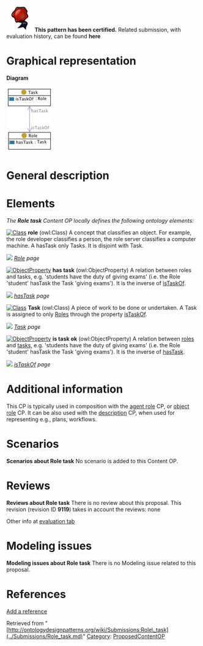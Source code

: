 [![](../images/thumb/b/b5/Certified.png/70px-Certified.png)](../Image/Certified.png.md "Certified.png") __This pattern has been certified.__
Related submission, with evaluation history, can be found __here__





#  Graphical representation


__Diagram__




[![Image:taskrole.jpg](../images/0/0c/Taskrole.jpg)](../Image/Taskrole.jpg.md "Image:taskrole.jpg")




#  General description


  




#  Elements


_The __Role task__ Content OP locally defines the following ontology elements:_




[![Class](../../images/thumb/2/27/Class.gif/20px-Class.gif)](../Image/Class.gif.md "Class") __role__ (owl:Class) A concept that classifies an object. For example, the role developer classifies a person, the role server classifies a computer machine. A hasTask only Tasks. It is disjoint with Task. 



 [![](../../../../images/thumb/8/87/ArrowRight.gif/11px-ArrowRight.gif)](../Image/ArrowRight.gif.md "ArrowRight.gif") _[Role](../Submissions/Role_task/Role.md "Submissions:Role task/Role") page_

[![ObjectProperty](../../images/thumb/c/c3/ObjectProperty.gif/20px-ObjectProperty.gif)](../Image/ObjectProperty.gif.md "ObjectProperty") __has task__ (owl:ObjectProperty) A relation between roles and tasks, e.g. 'students have the duty of giving exams' (i.e. the Role 'student' hasTask the Task 'giving exams'). It is the inverse of  [isTaskOf](../Submissions/Role_task/isTaskOf.md "Submissions:Role task/isTaskOf"). 



 [![](../../../../images/thumb/8/87/ArrowRight.gif/11px-ArrowRight.gif)](../Image/ArrowRight.gif.md "ArrowRight.gif") _[hasTask](../Submissions/Role_task/hasTask.md "Submissions:Role task/hasTask") page_

[![Class](../../images/thumb/2/27/Class.gif/20px-Class.gif)](../Image/Class.gif.md "Class") __Task__ (owl:Class) A piece of work to be done or undertaken. A Task is assigned to only  [Roles](../Submissions/Role_task/Role.md "Submissions:Role task/Role") through the property  [isTaskOf](../Submissions/Role_task/isTaskOf.md "Submissions:Role task/isTaskOf"). 



 [![](../../../../images/thumb/8/87/ArrowRight.gif/11px-ArrowRight.gif)](../Image/ArrowRight.gif.md "ArrowRight.gif") _[Task](../Submissions/Role_task/Task.md "Submissions:Role task/Task") page_

[![ObjectProperty](../../images/thumb/c/c3/ObjectProperty.gif/20px-ObjectProperty.gif)](../Image/ObjectProperty.gif.md "ObjectProperty") __is task ok__ (owl:ObjectProperty) A relation between  [roles](../Submissions/Role_task/Role.md "Submissions:Role task/Role") and  [tasks](../Submissions/Role_task/Task.md "Submissions:Role task/Task"), e.g. 'students have the duty of giving exams' (i.e. the Role 'student' hasTask the Task 'giving exams'). It is the inverse of  [hasTask](../Submissions/Role_task/hasTask.md "Submissions:Role task/hasTask"). 



 [![](../../../../images/thumb/8/87/ArrowRight.gif/11px-ArrowRight.gif)](../Image/ArrowRight.gif.md "ArrowRight.gif") _[isTaskOf](../Submissions/Role_task/isTaskOf.md "Submissions:Role task/isTaskOf") page_
#  Additional information


This CP is typically used in composition with the  [agent role](../Submissions/AgentRole.md "Submissions:AgentRole") CP, or  [object role](../Submissions/Objectrole.md "Submissions:Objectrole") CP. It can be also used with the  [description](../Submissions/Description.md "Submissions:Description") CP, when used for representing e.g., plans, workflows.



#  Scenarios



__Scenarios about Role task__
No scenario is added to this Content OP.




#  Reviews



__Reviews about Role task__
There is no review about this proposal.
This revision (revision ID __9119__) takes in account the reviews: none


Other info at [evaluation tab](http://ontologydesignpatterns.org/wiki/index.php?title=Submissions:Role_task&action=evaluation "http://ontologydesignpatterns.org/wiki/index.php?title=Submissions:Role_task&action=evaluation")




  




#  Modeling issues



__Modeling issues about Role task__
There is no Modeling issue related to this proposal.




  




#  References


[Add a reference](index.php@title=Odp%253AAdd_reference&subject=Submissions%253ARole+task.html "http://ontologydesignpatterns.org/wiki/index.php?title=Odp:Add_reference&subject=Submissions%3ARole+task")


  






Retrieved from "[http://ontologydesignpatterns.org/wiki/Submissions:Role\_task](../Submissions/Role_task.md)"
 [Category](http://ontologydesignpatterns.org/wiki/Special:Categories "Special:Categories"): [ProposedContentOP](../Category/ProposedContentOP.md "Category:ProposedContentOP")